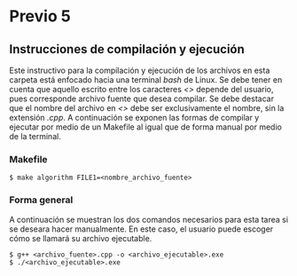 # Previo 5
## Instrucciones de compilación y ejecución

Este instructivo para la compilación y ejecución de los archivos en esta carpeta está enfocado hacia una terminal _bash_ de Linux. Se debe tener en cuenta que aquello escrito entre los caracteres _<>_ depende del usuario, pues corresponde archivo fuente que desea compilar. Se debe destacar que el nombre del archivo en _<>_ debe ser exclusivamente el nombre, sin la extensión _.cpp_. A continuación se exponen las formas de compilar y ejecutar por medio de un Makefile al igual que de forma manual por medio de la terminal.

### Makefile
 ```
 $ make algorithm FILE1=<nombre_archivo_fuente>
 ```

### Forma general
 A continuación se muestran los dos comandos necesarios para esta tarea si se deseara hacer manualmente. En este caso, el usuario puede escoger cómo se llamará su archivo ejecutable.

 ```
 $ g++ <archivo_fuente>.cpp -o <archivo_ejecutable>.exe
 $ ./<archivo_ejecutable>.exe
 ```
